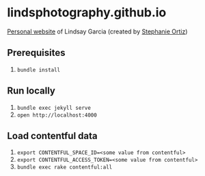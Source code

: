 # lindsphotography.github.io

[Personal website](http://lindsaygarciaphotography.com/) of Lindsay Garcia (created by [Stephanie Ortiz](http://stephthedev.com/))

## Prerequisites
1. `bundle install`

## Run locally
1. `bundle exec jekyll serve`
2. `open http://localhost:4000`

## Load contentful data
1. `export CONTENTFUL_SPACE_ID=<some value from contentful>`
2. `export CONTENTFUL_ACCESS_TOKEN=<some value from contentful>`
1. `bundle exec rake contentful:all`
